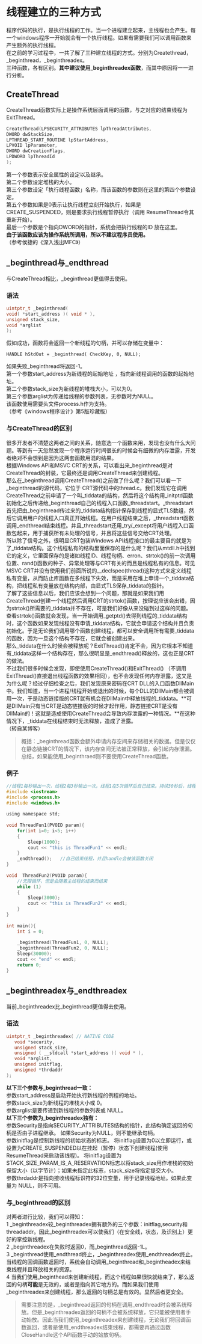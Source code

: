 # 线程建立的三种方式
程序代码的执行，是执行线程的工作。当一个进程建立起来，主线程也会产生。每一个windows程序一开始就会有一个执行线程。如果有需要我们可以调用函数来产生额外的执行线程。   
在之前的学习过程中，一共了解了三种建立线程的方式。分别为Createthread，\_beginthread，\_beginthreadex。   
三种函数，各有区别。**其中建议使用\_beginthreadex函数**，而其中原因将一一进行分析。
## CreateThread
CreateThread函数实际上是操作系统层面调用的函数，与之对应的结束线程为ExitThread。   
```c
CreateThread(LPSECURITY_ATTRIBUTES lpThreadAttributes,   
DWORD dwStackSize,   
LPTHREAD_START_ROUTINE lpStartAddress,    
LPVOID lpParameter,  
DWORD dwCreationFlags,   
LPDWORD lpThreadId   
);      
```   
第一个参数表示安全属性的设定以及继承。  
第二个参数设定堆栈的大小。   
第三个参数设定「执行线程函数」名称，而该函数的参数则在这里的第四个参数设定。    
第五个参数如果是0表示让执行线程立刻开始执行，如果是CREATE_SUSPENDED，则是要求执行线程暂停执行（调用
ResumeThread令其重新开始）。    
最后一个参数是个指向DWORD的指针，系统会把执行线程的ID 放在这里。   
**由于该函数应该为操作系统所调用，所以不建议程序员使用。**   
（参考侯捷的《深入浅出MFC》）  
## \_beginthread与\_endthread
与CreateThread相比，\_beginthread更值得去使用。   
### 语法  
```c
uintptr_t _beginthread(   
void( *start_address )( void * ),   
unsigned stack_size,   
void *arglist   
);   
```   
假如成功，函数将会返回一个新线程的句柄，并可以存储在变量中：   
```
HANDLE hStdOut = _beginthread( CheckKey, 0, NULL);    
```   
如果失败_beginthread将返回-1。   
第一个参数start_address为新线程的起始地址 ，指向新线程调用的函数的起始地址。    
第二个参数stack_size为新线程的堆栈大小，可以为0。    
第三个参数arglist为传递给线程的参数列表，无参数时为NULL。   
该函数使用需要头文件process.h作为支持。  
（参考《windows程序设计》第5版珍藏版）  
### 与CreateThread的区别
很多开发者不清楚这两者之间的关系，随意选一个函数来用，发现也没有什么大问题。等到有一天忽然发现一个程序运行时间很长的时候会有细微的内存泄露，开发者绝对不会想到是因为这两套函数用混的结果。   
根据Windows API和MSVC CRT的关系，可以看出来\_beginthread是对CreateThread的封装，它最终还是调用CreateThread来创建线程。   
那么在\_beginthread调用CreateThread()之前做了什么呢？我们可以看一下\_beginthread的源代码，它位于 CRT源代码中的thread.c。我们发现它在调用CreateThread之前申请了一个叫\_tiddata的结构，然后将这个结构用\_initptd函数初始化之后传递给\_beginthread自己的线程入口函数\_threadstart。\_threadstart首先把由\_beginthread传过来的\_tiddata结构指针保存到线程的显式TLS数组，然后它调用用户的线程入口真正开始线程。在用户线程结束之后，\_threadstart函数调用\_endthread结束线程。并且\_threadstart还用\_try/\_except将用户线程入口函数包起来，用于捕获所有未处理的信号，并且将这些信号交给CRT处理。   
所以除了信号之外，很明显CRT包装Windows API线程接口的最主要目的就是为了\_tiddata结构。这个线程私有的结构里面保存的是什么呢？我们从mtdll.h中找到它的定义，它里面保存的是诸如线程ID、线程句柄、erron、strtok()的前一次调用位置、rand()函数的种子、异常处理等与CRT有关的而且是线程私有的信息。可见 MSVC CRT并没有使用我们前面所说的\_\_declspec(thread)这种方式来定义线程私有变量，从而防止库函数在多线程下失效，而是采用在堆上申请一个\_tiddata结构，把线程私有变量放在结构内部，由显式TLS保存\_tiddata的指针。    
了解了这些信息以后，我们应该会想到一个问题，那就是如果我们用CreateThread创建一个线程然后调用CRT的strtok()函数，按理说应该会出错，因为strtok()所需要的\_tiddata并不存在，可是我们好像从来没碰到过这样的问题。查看strtok()函数就会发现，当一开始调用\_getptd()去得到线程的\_tiddata结构时，这个函数如果发现线程没有申请\_tiddata结构，它就会申请这个结构并且负责初始化。于是无论我们调用哪个函数创建线程，都可以安全调用所有需要\_tiddata的函数，因为一旦这个结构不存在，它就会被创建出来。    
那么\_tiddata在什么时候会被释放呢？ExitThread()肯定不会，因为它根本不知道有\_tiddata这样一个结构存在，那么很明显是_endthread()释放的，这也正是CRT的做法。    
不过我们很多时候会发现，即使使用CreateThread()和ExitThread() （不调用ExitThread()直接退出线程函数的效果相同），也不会发现任何内存泄露，这又是为什么呢？经过仔细检查之后，我们发现原来密码在CRT DLL的入口函数DllMain中。我们知道，当一个进程/线程开始或退出的时候，每个DLL的DllMain都会被调用一次，于是动态链接版的CRT就有机会在DllMain中释放线程的\_tiddata。**可是DllMain只有当CRT是动态链接版的时候才起作用，静态链接CRT是没有DllMain的！这就是造成使用CreateThread会导致内存泄露的一种情况。**在这种情况下，\_tiddata在线程结束时无法释放，造成了泄露。    
（转自某博客）   
> 概括：\_beginthread函数会额外申请内存空间来存储相关的数据。但是仅仅在静态链接CRT的情况下，该内存空间无法被正常释放，会引起内存泄漏。     
> 总结，如果能使用\_beginthraed则不要使用CreateThread函数。   
### 例子   
```c
//线程1每秒输出一次，线程2每3秒输出一次。线程1在5次循环后自己结束。持续30秒后，线程2随着主线程一起结束。   
#include <iostream>    
#include <process.h>    
#include <windows.h>     
  
using namespace std;     
  
void ThreadFun1(PVOID param){     
    for(int i=0; i<5; i++)   
	{      
        Sleep(1000);      
        cout << "this is ThreadFun1" << endl;      
    }      
	_endthread();	//自己结束线程，并且handle会被该函数关闭
}      
  
void  ThreadFun2(PVOID param){   
	//无限循环，但是会随着主线程的结束而结束     
    while (1)    
	{    
        Sleep(3000);      
        cout << "this is ThreadFun2" << endl;     
    }    
}      
  
int main(){    
    int i = 0;      
  
    _beginthread(ThreadFun1, 0, NULL);      
    _beginthread(ThreadFun2, 0, NULL);    
    Sleep(30000);    
    cout << "end" << endl;      
    return 0;     
}       
```     
## \_beginthreadex与\_endthreadex
当前\_beginthreadex比\_beginthread更值得去使用。  
### 语法
```c
uintptr_t _beginthreadex( // NATIVE CODE    
   void *security,     
   unsigned stack_size,      
   unsigned ( __stdcall *start_address )( void * ),      
   void *arglist,    
   unsigned initflag,    
   unsigned *thrdaddr       
);    
```  
**以下三个参数与\_beginthread一致：**   
参数start\_address是启动开始执行新线程的例程的地址。    
参数stack\_size为新线程的堆栈大小或 0。   
参数arglist是要传递到新线程的参数列表或 NULL。   
**以下三个参数为\_beginthreadex独有：**  
参数Security是指向SECURITY\_ATTRIBUTES结构的指针，此结构确定返回的句柄是否由子进程继承。 如果Security为NULL，则不能继承句柄。    
参数initflag是控制新线程的初始状态的标志。 将initflag设置为0以立即运行，或设置为CREATE\_SUSPENDED以在挂起（暂停）状态下创建线程(使用ResumeThread来启动该线程)。 将initflag设置为 STACK\_SIZE\_PARAM\_IS\_A\_RESERVATION标志以将stack\_size用作堆栈的初始保留大小（以字节计）；如果未指定此标志，stack\_size将指定提交大小。   
参数thrdaddr是指向接收线程标识符的32位变量，用于记录线程地址。如果此变量为 NULL，则不可用。    
### 与\_beginthread的区别
对两者进行比较，我们可以得知：  
1 \_beginthreadex较\_beginthreadex拥有额外的三个参数：initflag,security和threadaddr。因此\_beginthreadex可以使我们（在安全线，状态，及识别上）更好的掌控新线程。  
2 \_beginthreadex在失败时返回0，而\_beginthread返回-1L。   
3 \_beginthread使用\_endthread终止，\_beginthreadex使用\_endthreadex终止。当线程的回调函数返回时，系统会自动调用\_beginthread和\_begintheadex来结束线程并且释放相关的资源。   
4 当我们使用\_beginthead来创建新线程，而这个线程如果很快就结束了，那么返回的句柄**可能**是无效的，或者是指向其它地方的。而如果我们使用\_beginthreadex来创建线程，那么返回的句柄总是有效的。显然后者更安全。       
> 需要注意的是，\_beginthread返回的句柄在调用\_endthread时会被系统释放。但是\_beginthreadex返回的句柄不会被系统释放，它只能被使用者手动始放。因此当我们使用\_beginthreadex来创建线程，无论我们将回调函数返回，或者是使用\_endthreadex结束线程，都需要再通过函数CloseHandle这个API函数手动的始放句柄。   